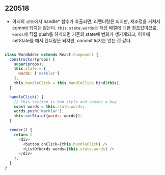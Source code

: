 ## 220518

- 아래의 코드에서 handle* 함수가 호출되면, 리렌더링은 되지만, 재조정을 거쳐서 commit 되지는 않는다. `this.state.words`는 해당 배열에 대한 참조값이므로, `words`에 직접 push를 하게되면 기존의 state에 변화가 생기게되고, 이후에 setState를 해서 렌더링은 되지만, commit 되지는 않는 것 같다.

```javascript

class WordAdder extends React.Component {
  constructor(props) {
    super(props);
    this.state = {
      words: ['marklar']
    };
    this.handleClick = this.handleClick.bind(this);
  }

  handleClick() {
    // This section is bad style and causes a bug
    const words = this.state.words;
    words.push('marklar');
    this.setState({words: words});
  }

  render() {
    return (
      <div>
        <button onClick={this.handleClick} />
        <ListOfWords words={this.state.words} />
      </div>
    );
  }
}



```
